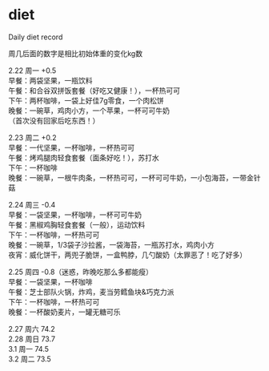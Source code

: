# diet
Daily diet record

周几后面的数字是相比初始体重的变化kg数


2.22 周一 +0.5  
早餐：两袋坚果，一瓶饮料  
午餐：和合谷双拼饭套餐（好吃又健康！），一杯热可可  
下午：两杯咖啡，一袋上好佳7g零食，一个肉松饼  
晚餐：一碗草，鸡肉小方，一个苹果，一杯可可牛奶  
（首次没有回家后吃东西！）


2.23 周二 +0.2  
早餐：一代坚果，一杯咖啡，一杯热可可  
午餐：烤鸡腿肉轻食套餐（面条好吃！），苏打水  
下午：一杯咖啡  
晚餐：一碗草，一根牛肉条，一杯热可可，一杯可可牛奶，一小包海苔，一带金针菇


2.24 周三 -0.4  
早餐：一袋坚果，一杯咖啡，一杯可可牛奶  
午餐：黑椒鸡胸轻食套餐（一般），运动饮料  
下午：一杯咖啡，一杯热可可  
晚餐：一碗草，1/3袋子沙拉酱，一袋海苔，一瓶苏打水，鸡肉小方  
夜宵：威化饼干，两兜子脆饼，一盒鸭脖，几勺酸奶（太罪恶了！吃了好多）  

2.25 周四 -0.8（迷惑，昨晚吃那么多都能瘦）  
早餐：一袋坚果，一杯咖啡  
午餐：芝士部队火锅，炸鸡，麦当劳鳕鱼块&巧克力派  
下午：一杯咖啡，一杯热可可  
晚餐：一杯酸奶麦片，一罐无糖可乐  

2.27 周六 74.2  
2.28 周日 73.7  
3.1  周一 74.5  
3.2  周二 73.5  



 
